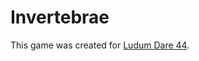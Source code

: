 # Invertebrae

This game was created for [Ludum Dare 44](https://ldjam.com/events/ludum-dare/44/$139255/welcome-to-ludum-dare-44).
